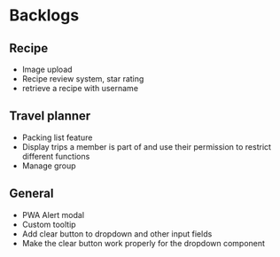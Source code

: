 # Backlogs

## Recipe

- Image upload
- Recipe review system, star rating
- retrieve a recipe with username

## Travel planner

- Packing list feature
- Display trips a member is part of and use their permission to restrict different functions
- Manage group

## General

- PWA Alert modal
- Custom tooltip
- Add clear button to dropdown and other input fields
- Make the clear button work properly for the dropdown component
